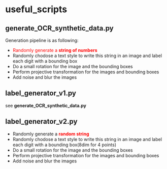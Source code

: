 # useful_scripts
##  	generate_OCR_synthetic_data.py
Generation pipeline is as following:
*  <span style="color:red">Randomly generate a **string of numbers**</span>
* Randomly chodose a text style to write this string in an image and label each digit with a bounding box
* Do a small rotation for the image and the bounding boxes
* Perform projective transformation for the images and bounding boxes
* Add noise and blur the images

## label_generator_v1.py 
 see  __generate_OCR_synthetic_data.py__
 
## label_generator_v2.py
* Randomly generate a <span style="color:red">**random string**</span>
* Randomly chodose a text style to write this string in an image and label each digit with a bounding box(8dim for 4 points)
* Do a small rotation for the image and the bounding boxes
* Perform projective transformation for the images and bounding boxes
* Add noise and blur the images
